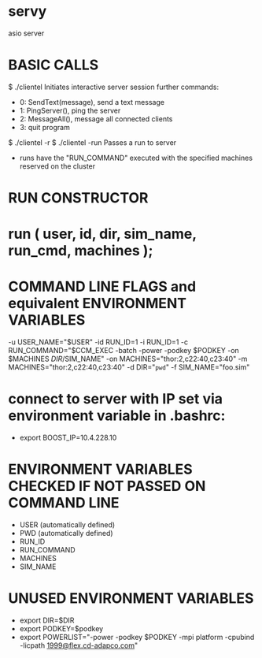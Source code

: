 # servy
asio server

# BASIC CALLS
$ ./clientel
   Initiates interactive server session
   further commands:
   * 0: SendText(message), send a text message
   * 1: PingServer(), ping the server
   * 2: MessageAll(), message all connected clients
   * 3: quit program

$ ./clientel -r
$ ./clientel -run
   Passes a run to server

   * runs have the "RUN_COMMAND" executed with the specified machines reserved on the cluster

# RUN CONSTRUCTOR
# run ( user, id, dir, sim_name, run_cmd, machines );

# COMMAND LINE FLAGS and equivalent ENVIRONMENT VARIABLES
-u    USER_NAME="$USER"
-id   RUN_ID=1
-i    RUN_ID=1
-c    RUN_COMMAND="$CCM_EXEC -batch -power -podkey $PODKEY -on $MACHINES $DIR/$SIM_NAME"
-on   MACHINES="thor:2,c22:40,c23:40"
-m    MACHINES="thor:2,c22:40,c23:40"
-d    DIR="`pwd`"
-f    SIM_NAME="foo.sim"


# connect to server with IP set via environment variable in .bashrc:
* export BOOST_IP=10.4.228.10

# ENVIRONMENT VARIABLES CHECKED IF NOT PASSED ON COMMAND LINE
* USER (automatically defined)
* PWD  (automatically defined)
* RUN_ID
* RUN_COMMAND
* MACHINES
* SIM_NAME

# UNUSED ENVIRONMENT VARIABLES
* export DIR=$DIR
* export PODKEY=$podkey
* export POWERLIST="-power -podkey $PODKEY -mpi platform -cpubind -licpath 1999@flex.cd-adapco.com"
